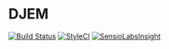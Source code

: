 # DJEM

[![Build Status](https://travis-ci.org/deadem/djem.svg)](https://travis-ci.org/deadem/djem)
[![StyleCI](https://styleci.io/repos/46667003/shield)](https://styleci.io/repos/46667003)
[![SensioLabsInsight](https://insight.sensiolabs.com/projects/4c89d3a5-4837-4433-a4af-2e93e8135698/mini.png)](https://insight.sensiolabs.com/projects/4c89d3a5-4837-4433-a4af-2e93e8135698)
